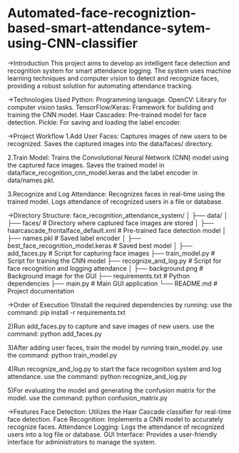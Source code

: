 ﻿# Automated-face-recogniztion-based-smart-attendance-sytem-using-CNN-classifier
->Introduction
  This project aims to develop an intelligent face detection and recognition system for smart attendance logging. The system   uses machine learning techniques and computer vision to detect and recognize faces, providing a robust solution for         automating attendance tracking.

->Technologies Used
    Python: Programming language.
    OpenCV: Library for computer vision tasks.
    TensorFlow/Keras: Framework for building and training the CNN model.
    Haar Cascades: Pre-trained model for face detection.
    Pickle: For saving and loading the label encoder.

->Project Workflow
  1.Add User Faces:
    Captures images of new users to be recognized.
    Saves the captured images into the data/faces/ directory.

  2.Train Model:
    Trains the Convolutional Neural Network (CNN) model using the captured face images.
    Saves the trained model in data/face_recognition_cnn_model.keras and the label encoder in data/names.pkl.
  
  3.Recognize and Log Attendance:
    Recognizes faces in real-time using the trained model.
    Logs attendance of recognized users in a file or database.

->Directory Structure:
  face_recognition_attendance_system/
│
├── data/
│   ├── faces/                             # Directory where captured face images are stored
│   ├── haarcascade_frontalface_default.xml # Pre-trained face detection model
│   ├── names.pkl                          # Saved label encoder
│   ├── best_face_recognition_model.keras  # Saved best model
│
├── add_faces.py                           # Script for capturing face images
├── train_model.py                         # Script for training the CNN model
├── recognize_and_log.py                   # Script for face recognition and logging attendance
│
├── background.png                         # Background image for the GUI
├── requirements.txt                       # Python dependencies
├── main.py                                # Main GUI application
└── README.md                              # Project documentation

->Order of Execution
  1)Install the required dependencies by running:
    use the command: pip install -r requirements.txt

  2)Run add_faces.py to capture and save images of new users.
    use the command: python add_faces.py

  3)After adding user faces, train the model by running train_model.py.
    use the command: python train_model.py

  4)Run recognize_and_log.py to start the face recognition system and log attendance.
    use the command: python recognize_and_log.py

  5)For evaluating the model and generating the confusion matrix for the model.
    use the command: python confusion_matrix.py

->Features
  Face Detection: Utilizes the Haar Cascade classifier for real-time face detection.
  Face Recognition: Implements a CNN model to accurately recognize faces.
  Attendance Logging: Logs the attendance of recognized users into a log file or database.
  GUI Interface: Provides a user-friendly interface for administrators to manage the system.
